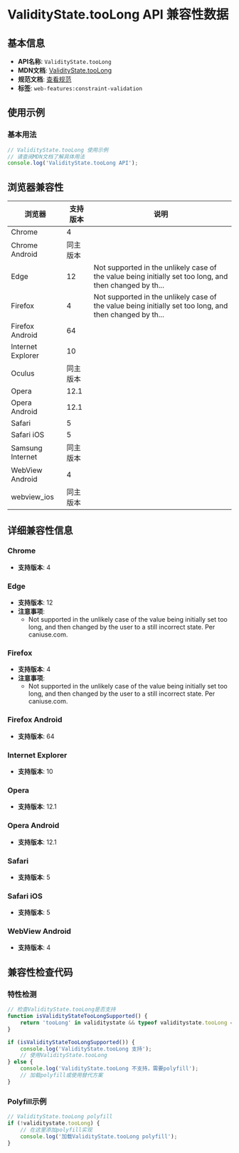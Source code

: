 # ValidityState.tooLong API 兼容性数据

## 基本信息

- **API名称**: `ValidityState.tooLong`
- **MDN文档**: [ValidityState.tooLong](https://developer.mozilla.org/docs/Web/API/ValidityState/tooLong)
- **规范文档**: [查看规范](https://html.spec.whatwg.org/multipage/form-control-infrastructure.html#dom-validitystate-toolong-dev)
- **标签**: `web-features:constraint-validation`

## 使用示例

### 基本用法

```javascript
// ValidityState.tooLong 使用示例
// 请查阅MDN文档了解具体用法
console.log('ValidityState.tooLong API');
```

## 浏览器兼容性

| 浏览器 | 支持版本 | 说明 |
|--------|----------|------|
| Chrome | 4 |  |
| Chrome Android | 同主版本 |  |
| Edge | 12 | Not supported in the unlikely case of the value being initially set too long, and then changed by th... |
| Firefox | 4 | Not supported in the unlikely case of the value being initially set too long, and then changed by th... |
| Firefox Android | 64 |  |
| Internet Explorer | 10 |  |
| Oculus | 同主版本 |  |
| Opera | 12.1 |  |
| Opera Android | 12.1 |  |
| Safari | 5 |  |
| Safari iOS | 5 |  |
| Samsung Internet | 同主版本 |  |
| WebView Android | 4 |  |
| webview_ios | 同主版本 |  |

## 详细兼容性信息

### Chrome

- **支持版本**: 4

### Edge

- **支持版本**: 12
- **注意事项**:
  - Not supported in the unlikely case of the value being initially set too long, and then changed by the user to a still incorrect state. Per caniuse.com.

### Firefox

- **支持版本**: 4
- **注意事项**:
  - Not supported in the unlikely case of the value being initially set too long, and then changed by the user to a still incorrect state. Per caniuse.com.

### Firefox Android

- **支持版本**: 64

### Internet Explorer

- **支持版本**: 10

### Opera

- **支持版本**: 12.1

### Opera Android

- **支持版本**: 12.1

### Safari

- **支持版本**: 5

### Safari iOS

- **支持版本**: 5

### WebView Android

- **支持版本**: 4

## 兼容性检查代码

### 特性检测

```javascript
// 检查ValidityState.tooLong是否支持
function isValidityStateTooLongSupported() {
    return 'tooLong' in validitystate && typeof validitystate.tooLong === 'function';
}

if (isValidityStateTooLongSupported()) {
    console.log('ValidityState.tooLong 支持');
    // 使用ValidityState.tooLong
} else {
    console.log('ValidityState.tooLong 不支持，需要polyfill');
    // 加载polyfill或使用替代方案
}
```

### Polyfill示例

```javascript
// ValidityState.tooLong polyfill
if (!validitystate.tooLong) {
    // 在这里添加polyfill实现
    console.log('加载ValidityState.tooLong polyfill');
}
```

